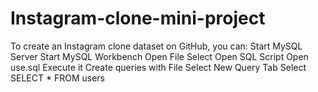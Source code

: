 # Instagram-clone-mini-project
To create an Instagram clone dataset on GitHub, you can: 
                                   Start MySQL Server Start MySQL Workbench Open File Select Open SQL Script Open use.sql Execute it
Create queries with File Select New Query Tab Select SELECT * FROM users
